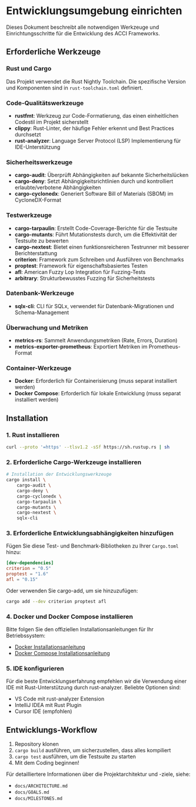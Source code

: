 # Entwicklungsumgebung einrichten

Dieses Dokument beschreibt alle notwendigen Werkzeuge und Einrichtungsschritte für die Entwicklung des ACCI Frameworks.

## Erforderliche Werkzeuge

### Rust und Cargo

Das Projekt verwendet die Rust Nightly Toolchain. Die spezifische Version und Komponenten sind in `rust-toolchain.toml` definiert.

### Code-Qualitätswerkzeuge

- **rustfmt**: Werkzeug zur Code-Formatierung, das einen einheitlichen Codestil im Projekt sicherstellt
- **clippy**: Rust-Linter, der häufige Fehler erkennt und Best Practices durchsetzt
- **rust-analyzer**: Language Server Protocol (LSP) Implementierung für IDE-Unterstützung

### Sicherheitswerkzeuge

- **cargo-audit**: Überprüft Abhängigkeiten auf bekannte Sicherheitslücken
- **cargo-deny**: Setzt Abhängigkeitsrichtlinien durch und kontrolliert erlaubte/verbotene Abhängigkeiten
- **cargo-cyclonedx**: Generiert Software Bill of Materials (SBOM) im CycloneDX-Format

### Testwerkzeuge

- **cargo-tarpaulin**: Erstellt Code-Coverage-Berichte für die Testsuite
- **cargo-mutants**: Führt Mutationstests durch, um die Effektivität der Testsuite zu bewerten
- **cargo-nextest**: Bietet einen funktionsreicheren Testrunner mit besserer Berichterstattung
- **criterion**: Framework zum Schreiben und Ausführen von Benchmarks
- **proptest**: Framework für eigenschaftsbasiertes Testen
- **afl**: American Fuzzy Lop Integration für Fuzzing-Tests
- **arbitrary**: Strukturbewusstes Fuzzing für Sicherheitstests

### Datenbank-Werkzeuge

- **sqlx-cli**: CLI für SQLx, verwendet für Datenbank-Migrationen und Schema-Management

### Überwachung und Metriken

- **metrics-rs**: Sammelt Anwendungsmetriken (Rate, Errors, Duration)
- **metrics-exporter-prometheus**: Exportiert Metriken im Prometheus-Format

### Container-Werkzeuge

- **Docker**: Erforderlich für Containerisierung (muss separat installiert werden)
- **Docker Compose**: Erforderlich für lokale Entwicklung (muss separat installiert werden)

## Installation

### 1. Rust installieren

```bash
curl --proto '=https' --tlsv1.2 -sSf https://sh.rustup.rs | sh
```

### 2. Erforderliche Cargo-Werkzeuge installieren

```bash
# Installation der Entwicklungswerkzeuge
cargo install \
    cargo-audit \
    cargo-deny \
    cargo-cyclonedx \
    cargo-tarpaulin \
    cargo-mutants \
    cargo-nextest \
    sqlx-cli
```

### 3. Erforderliche Entwicklungsabhängigkeiten hinzufügen

Fügen Sie diese Test- und Benchmark-Bibliotheken zu Ihrer `Cargo.toml` hinzu:

```toml
[dev-dependencies]
criterion = "0.5"
proptest = "1.6"
afl = "0.15"
```

Oder verwenden Sie cargo-add, um sie hinzuzufügen:

```bash
cargo add --dev criterion proptest afl
```

### 4. Docker und Docker Compose installieren

Bitte folgen Sie den offiziellen Installationsanleitungen für Ihr Betriebssystem:

- [Docker Installationsanleitung](https://docs.docker.com/get-docker/)
- [Docker Compose Installationsanleitung](https://docs.docker.com/compose/install/)

### 5. IDE konfigurieren

Für die beste Entwicklungserfahrung empfehlen wir die Verwendung einer IDE mit Rust-Unterstützung durch rust-analyzer. Beliebte Optionen sind:

- VS Code mit rust-analyzer Extension
- IntelliJ IDEA mit Rust Plugin
- Cursor IDE (empfohlen)

## Entwicklungs-Workflow

1. Repository klonen
2. `cargo build` ausführen, um sicherzustellen, dass alles kompiliert
3. `cargo test` ausführen, um die Testsuite zu starten
4. Mit dem Coding beginnen!

Für detailliertere Informationen über die Projektarchitektur und -ziele, siehe:

- `docs/ARCHITECTURE.md`
- `docs/GOALS.md`
- `docs/MILESTONES.md`

